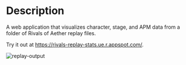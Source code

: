 # Description
A web application that visualizes character, stage, and APM data from a folder of Rivals of Aether replay files.

Try it out at https://rivals-replay-stats.ue.r.appspot.com/.

![replay-output](https://user-images.githubusercontent.com/32185431/149271895-fb965a37-6aeb-44c8-8803-637f05a4b18e.jpg)
